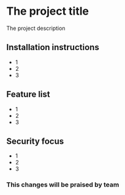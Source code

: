 # The project title
The project description

## Installation instructions
* 1
* 2
* 3
## Feature list
- 1
- 2
- 3
## Security focus
* 1
* 2
* 3

### This changes will be praised by team
